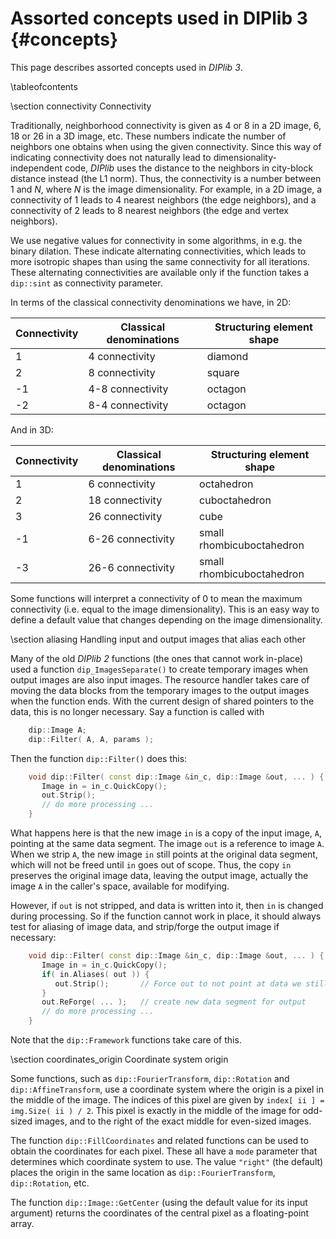 # Assorted concepts used in DIPlib 3 {#concepts}

[//]: # (DIPlib 3.0)

[//]: # ([c]2016-2018, Cris Luengo.)
[//]: # (Based on original DIPlib code: [c]1995-2014, Delft University of Technology.)

[//]: # (Licensed under the Apache License, Version 2.0 [the "License"];)
[//]: # (you may not use this file except in compliance with the License.)
[//]: # (You may obtain a copy of the License at)
[//]: # ()
[//]: # (   http://www.apache.org/licenses/LICENSE-2.0)
[//]: # ()
[//]: # (Unless required by applicable law or agreed to in writing, software)
[//]: # (distributed under the License is distributed on an "AS IS" BASIS,)
[//]: # (WITHOUT WARRANTIES OR CONDITIONS OF ANY KIND, either express or implied.)
[//]: # (See the License for the specific language governing permissions and)
[//]: # (limitations under the License.)

This page describes assorted concepts used in *DIPlib 3*.

\tableofcontents


[//]: # (--------------------------------------------------------------)

\section connectivity Connectivity

Traditionally, neighborhood connectivity is given as 4 or 8 in a 2D image, 6, 18 or 26
in a 3D image, etc. These numbers indicate the number of neighbors one obtains when
using the given connectivity. Since this way of indicating connectivity does not naturally
lead to dimensionality-independent code, *DIPlib* uses the distance to the neighbors in
city-block distance instead (the L1 norm). Thus, the connectivity is a number between
1 and *N*, where *N* is the image dimensionality. For example, in a 2D image,
a connectivity of 1 leads to 4 nearest neighbors (the edge neighbors), and a connectivity
of 2 leads to 8 nearest neighbors (the edge and vertex neighbors).

We use negative values for connectivity in some algorithms, in e.g. the binary dilation.
These indicate alternating connectivities, which leads to more isotropic shapes than
using the same connectivity for all iterations. These alternating connectivities are
available only if the function takes a `dip::sint` as connectivity parameter.

In terms of the classical connectivity denominations we have, in 2D:

Connectivity | Classical denominations | Structuring element shape
------------ | ----------------------- | -------------------------
1            | 4 connectivity          | diamond
2            | 8 connectivity          | square
-1           | 4-8 connectivity        | octagon
-2           | 8-4 connectivity        | octagon

And in 3D:

Connectivity | Classical denominations | Structuring element shape
------------ | ----------------------- | -------------------------
1            | 6 connectivity          | octahedron
2            | 18 connectivity         | cuboctahedron
3            | 26 connectivity         | cube
-1           | 6-26 connectivity       | small rhombicuboctahedron
-3           | 26-6 connectivity       | small rhombicuboctahedron

Some functions will interpret a connectivity of 0 to mean the maximum connectivity
(i.e. equal to the image dimensionality). This is an easy way to define a default
value that changes depending on the image dimensionality.


[//]: # (--------------------------------------------------------------)

\section aliasing Handling input and output images that alias each other

Many of the old *DIPlib 2* functions (the ones that cannot work
in-place) used a function `dip_ImagesSeparate()` to create temporary images
when output images are also input images. The resource handler takes
care of moving the data blocks from the temporary images to the output
images when the function ends. With the current design of shared pointers
to the data, this is no longer necessary. Say a function is called with
```cpp
    dip::Image A;
    dip::Filter( A, A, params );
```

Then the function `dip::Filter()` does this:
```cpp
    void dip::Filter( const dip::Image &in_c, dip::Image &out, ... ) {
       Image in = in_c.QuickCopy();
       out.Strip();
       // do more processing ...
    }
```

What happens here is that the new image `in` is a copy of the input image, `A`,
pointing at the same data segment. The image `out` is a reference to image `A`.
When we strip `A`, the new image `in` still points at the original data segment,
which will not be freed until `in` goes out of scope. Thus, the copy `in`
preserves the original image data, leaving the output image, actually the
image `A` in the caller's space, available for modifying.

However, if `out` is not stripped, and data is written into it, then `in` is
changed during processing. So if the function cannot work in place, it should
always test for aliasing of image data, and strip/forge the output image if
necessary:
```cpp
    void dip::Filter( const dip::Image &in_c, dip::Image &out, ... ) {
       Image in = in_c.QuickCopy();
       if( in.Aliases( out )) {
          out.Strip();       // Force out to not point at data we still need
       }
       out.ReForge( ... );   // create new data segment for output
       // do more processing ...
    }
```

Note that the `dip::Framework` functions take care of this.


[//]: # (--------------------------------------------------------------)

\section coordinates_origin Coordinate system origin

Some functions, such as `dip::FourierTransform`, `dip::Rotation` and
`dip::AffineTransform`, use a coordinate system where the origin is a pixel
in the middle of the image. The indices of this pixel are given by
`index[ ii ] = img.Size( ii ) / 2`. This pixel is exactly in the middle of the
image for odd-sized images, and to the right of the exact middle for
even-sized images.

The function `dip::FillCoordinates` and related functions can be used to
obtain the coordinates for each pixel. These all have a `mode` parameter
that determines which coordinate system to use. The value `"right"` (the
default) places the origin in the same location as `dip::FourierTransform`,
`dip::Rotation`, etc.

The function `dip::Image::GetCenter` (using the default value for its input
argument) returns the coordinates of the central pixel as a floating-point array.
